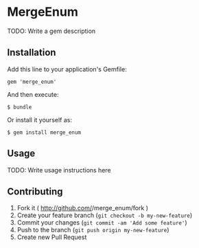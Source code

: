 # MergeEnum

TODO: Write a gem description

## Installation

Add this line to your application's Gemfile:

    gem 'merge_enum'

And then execute:

    $ bundle

Or install it yourself as:

    $ gem install merge_enum

## Usage

TODO: Write usage instructions here

## Contributing

1. Fork it ( http://github.com/<my-github-username>/merge_enum/fork )
2. Create your feature branch (`git checkout -b my-new-feature`)
3. Commit your changes (`git commit -am 'Add some feature'`)
4. Push to the branch (`git push origin my-new-feature`)
5. Create new Pull Request
